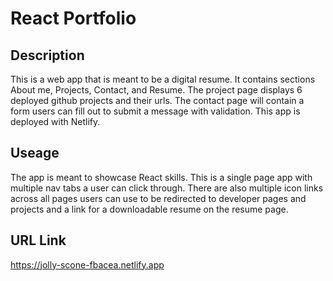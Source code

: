 # React Portfolio

## Description
This is a web app that is meant to be a digital resume. It contains sections About me, Projects, Contact, and Resume. The project page displays 6 deployed github projects and their urls. The contact page will contain a form users can fill out to submit a message with validation. This app is deployed with Netlify.

## Useage
The app is meant to showcase React skills. This is a single page app with multiple nav tabs a user can click through. There are also multiple icon links across all pages users can use to be redirected to developer pages and projects and a link for a downloadable resume on the resume page.

## URL Link
https://jolly-scone-fbacea.netlify.app
